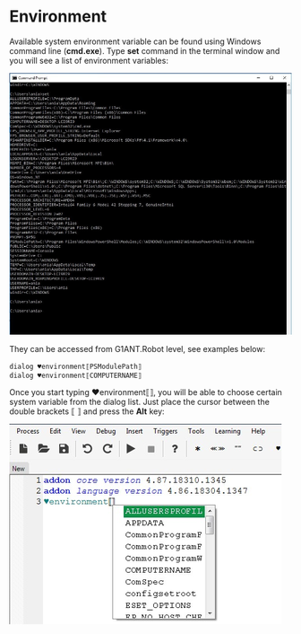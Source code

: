# Environment

Available system environment variable can be found using Windows command line (**cmd.exe**). Type **set** command in the terminal window and you will see a list of environment variables:

![](../../-assets/environmental-variables-cmd.jpg)

They can be accessed from G1ANT.Robot level, see examples below:

```
dialog ♥environment⟦PSModulePath⟧
dialog ♥environment⟦COMPUTERNAME⟧
```

Once you start typing ♥environment⟦⟧, you will be able to choose certain system variable from the dialog list. Just place the cursor between the double brackets ⟦ ⟧ and press the **Alt** key:

![](../../-assets/environment.jpg)